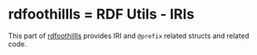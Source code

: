 <!--
SPDX-FileCopyrightText: 2024 Robin Vobruba <hoijui.quaero@gmail.com>

SPDX-License-Identifier: CC0-1.0
-->

# rdfoothillls = RDF Utils - IRIs

This part of [rdfoothillls] provides
IRI and `@prefix` related structs and related code.

[rdfoothillls]: ../../README.md
